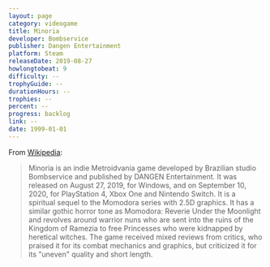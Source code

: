 ```yaml
---
layout: page
category: videogame
title: Minoria
developer: Bombservice
publisher: Dangen Entertainment
platform: Steam
releaseDate: 2019-08-27
howlongtobeat: 9
difficulty: --
trophyGuide: --
durationHours: --
trophies: --
percent: --
progress: backlog
link: --
date: 1999-01-01
---
```


From [Wikipedia](https://en.wikipedia.org/wiki/Minoria):

> Minoria is an indie Metroidvania game developed by Brazilian studio Bombservice and published by DANGEN Entertainment. It was released on August 27, 2019, for Windows, and on September 10, 2020, for PlayStation 4, Xbox One and Nintendo Switch. It is a spiritual sequel to the Momodora series with 2.5D graphics. It has a similar gothic horror tone as Momodora: Reverie Under the Moonlight and revolves around warrior nuns who are sent into the ruins of the Kingdom of Ramezia to free Princesses who were kidnapped by heretical witches. The game received mixed reviews from critics, who praised it for its combat mechanics and graphics, but criticized it for its "uneven" quality and short length.
